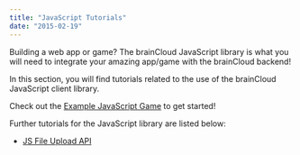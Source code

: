 ```yaml
---
title: "JavaScript Tutorials"
date: "2015-02-19"
---
```


Building a web app or game? The brainCloud JavaScript library is what you will need to integrate your amazing app/game with the brainCloud backend!

In this section, you will find tutorials related to the use of the brainCloud JavaScript client library.

Check out the [Example JavaScript Game](/apidocs/tutorials/javascript-tutorials/javascript-example-game/ "Javascript Example Game") to get started!

Further tutorials for the JavaScript library are listed below:

- [JS File Upload API](/apidocs/tutorials/javascript-tutorials/js-file-upload/)

<DocCardList />
